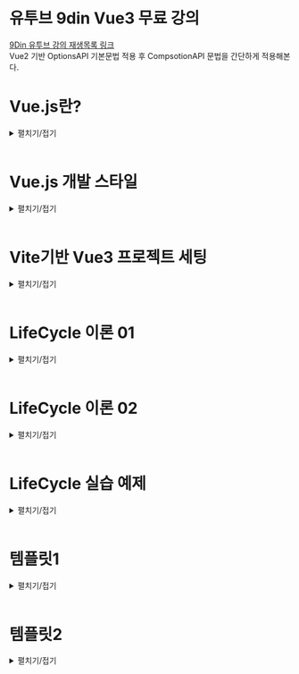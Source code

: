 # 유투브 9din Vue3 무료 강의
[9Din 유투브 강의 재생목록 링크](https://www.youtube.com/watch?v=wCyF_bU9X0I&list=PL-cIzvS-5d-1httQSLn0rd3FIlwf-uMYF&index=2)  
Vue2 기반 OptionsAPI 기본문법 적용 후 CompsotionAPI 문법을 간단하게 적용해본다.

# Vue.js란?
<details>
<summary>펼치기/접기</summary>
<br>

웹 사용자 인터페이스를 만들기 위한 쉽고 강력하며 다재다능한 프레임워크이다.  
웹 프론트엔드 시장에서 가장 많이 사용되는 스택은 React 이고, 그 다음으로 Vue.js이다.  
후발주자로 Svelte가 빠르게 치고 올라고오 있으나, 아직 React와 Vue.js를 대체할 수준까진 아니다.
Vue.js를 선택하는 이유는 접근성과 낮은 러닝커브이다.  
웹 개발을 처음 시작한 사람들, 초보자들에게 Vue.js라는 선택지는 쉽게 접근할 수 있고 쉽게 입문할 수 있다는 가장 큰 장점이 있다.  
그러나 쉽다고 퍼포먼스가 전혀 낮은것은 아니다.  
다른 프론트엔드 툴과 견주어도 절대 뒤쳐지지 않는 성능을 낼 수 있다.  
그렇기에 메인 툴로 선정하여도 훌륭한 선택지가 될 수 있다.  

Vue.js는 프레임워크이다.  
리액트는 사용자 인터페이스를 만들기 위한 자바스크립트 라이브러리라고 표현하고 있다.  
라이브러리는 개발자들이 개발을 최소한으로 편리하게 하기 위해 만든 모듈이다.  
가구에 빗대어 표현해보자면, 라이브러리는 어떤 책상을 만드는데 필요한 재료들이라고 생각하면 된다.  
반면 프레임워크는 이러한 가구들이 미리 조립되어있는 상태를 말하며 가구들을 활용하여 리모델링을 이룬다.  
이처럼 프레임워크는 라이브러리의 집합체 더 큰 개념이라고 이해하면 된다.  
따라서 라이브러리같은 경우에는 기능상의 통제권이 개발자, 즉 사용자에게 있는 반면 프레임워크는 통제권이 프레임워크에 있다.  
따라서 프레임워크는 큼직한 기능들이 미리 세팅되어 있는 완성형 도구라고 생각하면 된다.  
그러므로 Vue.js는 타 개발도구들 보다 자유도는 비교적 낮을 수 있지만 협업에 있어 약속된 기능들을 사용하기 때문에 코드가 명시적이라는 장점이 있다.  

다음으로 Vue.js의 구조를 알아보자.  
Vue.js의 구조는 딱 2가지만 알고있으면 된다.  
첫번째로는 `SPA` 구조라는것 두번째로는 `SFC` 구조라는것

먼저 `SPA` 구조는 `Single Page Application`의 약자로 말 그대로 하나의 페이지에서 유저가 원하는 정보만 보여주는 방식이다.  
페이지를 구성하는 HTML파일이 하나만 있다는것을 의미한다.  
HTML파일 안에서 사용자가 요청하는 페이지의 정보만 불러오는 구조라고 이해하면 된다.  
즉, 하나의 HTML파일의 body태그 안에서 보여지는 것들이 유저의 요청에 의해서 바꿔치기 되는 형식이다.  

다음으로는 `SFC` 구조이다.  
Vue.js 확장명은 .vue이다.  
해당 파일 안에서 HTML, CSS, JS가 관리된다.  
하나의 컴포넌트 안에서 이 모든게 관리가 된다고 하여 `Single File Component`라고 부른다.  

</details>
<br>

# Vue.js 개발 스타일
<details>
<summary>펼치기/접기</summary>
<br>

Vue.js 개발 스타일에는 `Options API`와 `Composition API` 두 가지 방식이 있다.

### 1. Options API
- data, methods, mounted 같은 객체를 사용하여 컴포넌트 로직을 정의하는 개발 스타일이다.  
- 옵션으로 정의된 속성은 컴포넌트 인스턴스를 가리키는 함수 내부의 this에 노출된다.  
### 2. Composition API
- import를 통해 가져온 Vue.js 내장 API 함수를 사용하여 컴포넌트 로직을 정의하는 개발 스타일이다.
- SFC에서 컴포지션 API는 일반적으로 `<script setup>` 과 함께 사용한다.
  (setup 속성은 컴파일시 의도된 대로 올바르게 동작할 수 있게 코드를 변환하도록 하는 힌트이다.)

### Options API vs Composition API
- 어떤 개발스타일이 더 좋고 나쁘고는 없으며 본인 취향에 맞게 개발하면 된다.  
- 협업에 있어 옵션 API의 코드가 가독성이 좋을 경우도 있기 때문에 맡은 프로젝트에 따라 선택하면 된다.


## Options API 정리
|   daat   |    methods   |   LifeCycle   |
|----------|--------------|---------------|
|Data 메소드는 해당 컴포넌트에서 사용될 state <br> 즉 데이터를 관리해주는 곳이다.|Mehods는 속성값을 변경하고 업데이트 할 수 있는 함수이며, <br> 템플릿 내에서 이벤트 핸들러로 바인딩이 가능하다.|생명주기 훅(LifeCycle hooks)은 컴포넌트 생명주기의 여러단계에서 호출된다.|  
|data에서 반환된 속성들은 반응적인 상태가 되어 this에 노출된다.|methods에서 반환된 함수들은 data에서 반환된 속성과 마찬가지로 this에 노출된다.||  

## Composition API 정리
|   ref, reactive   |   methods   |   LifeCycle   |
|-------------------|-------------|---------------|
|컴포지션 API에서는 반응성 있는 데이터를 만들어 줄 경우, <br>ref 혹은 reative 키워드를 통하여 변수를 선언해준다. |컴포지션 API에서는 methos라는 객체를 선언할 필요가 없기 때문에 함수를 그냥 만들어 사용하면 된다.|생명주기 훅(LifeCycle hooks)은 컴포넌트 생명주기의 여러단계에서 호출된다.|  
|`const count = ref(0)`<br>┗ 초기값을 0으로 설정<br>`const obj = reactive({`<br>`name: 'test', age: 30`<br>`})`|`function increment() {count.value++}`<br>┗ ref로 참조한 데이터에 접근할 경우에는 `.value`로 접근한다.||  

</details>
<br>


# Vite기반 Vue3 프로젝트 세팅
<details>
<summary>펼치기/접기</summary>
<br>

1. 설치 명령 입력
  ```
  PS C:\프로젝트설치 상위경로> npm create vite@latest
  ```

2. 프로젝트명 입력
  ```
  PS C:\Programming\workspace_vs> npm create vite@latest
  ? Project name: » {프로젝트명}
  ```

3. 프레임워크 Vue 선택
  ```
  PS C:\Programming\workspace_vs> npm create vite@latest
  √ Project name: ... vue3-vite-9din-basic
  ? Select a framework: » - Use arrow-keys. Return to submit.
      Vanilla
  >   Vue
      React
      Preact
      Lit
      Svelte
      Solid
      Qwik
      Angular
      Others
  ```

4. 사용 언어 Javascript 선택
  ```
  PS C:\Programming\workspace_vs> npm create vite@latest
  √ Project name: ... vue3-vite-9din-basic
  √ Select a framework: » Vue
  ? Select a variant: » - Use arrow-keys. Return to submit.
      TypeScript
  >   JavaScript
      Official Vue Starter ↗
      Nuxt ↗
  ```

5. 설치 완료 후 출력문
  ```
  Scaffolding project in C:\Programming\workspace_vs\vue3-vite-9din-basic...

  Done. Now run:

    cd vue3-vite-9din-basic
    npm install
    npm run dev
  ```
  
6. Node.js 의존성 라이브러리 설치
  ```
  npm install
  ```
  
7. 서버 기동
  ```
  npm run dev
  ```
</details>
<br>

# LifeCycle 이론 01
<details>
<summary>펼치기/접기</summary>
<br>

### 1. 컴포넌트 생성 (new Vue Component)  
   각각의 Vue 컴포넌트 인스턴스는 생성될 때, 일련의 초기화 과정을 거친다.  
   컴포넌트가 생성되고 소멸되기까지의 단계를 말하며, 각 단계에서 실행되는 함수들을 라이프사이클 훅이라 부른다.  
   *Created, Mounted, Updated 3가지 훅이 가장 많이 사용된다.*
### 2. Created  
   템플릿 및 Virtual Dom이 마운팅 혹은 렌더링 되기 전에 실행되며, 데이터와 이벤트가 활성화되어 접근할 수 있다.  
   *따라서 data와 methods에 선언된 변수와 함수에 접근할 수 있다.*
### 3. Mounted  
   컴포넌트가 초기 렌더링 및 DOM 노드 생성이 완료된 후, 코드를 실행하는데 사용할 수 있다.  
   *SFC 구주에서 Template 부분이 그려진 후에 코드를 실행하는데 사용할 수 있다.*  
   *화면요소를 제어하는 로직을 수행하기에 굉장히 좋은 단계이다.*  
   *즉 UI를 컨트롤 하는 부분이라고 이해하면 된다.*  
### 4. Updated  
   컴포넌트가 데이터가 변경되어 DOM이 렌더링된 후 실행된다.  
   또한, Property가 변경된 후 DOM에 접근할 때 사용한다.  
      

가장 먼저 라이프사이클을 이해하려면 그리고 어떻게, 어느순간에 동작하는지를 파악하려면 컴포넌트 즉 프로그래밍 인스턴스를 생성해야한다.  
위 4개 목록중 1번 컴포넌트 생성 부분이 이에 해당한다.  
설명상의 인스턴스란 객체지향 프로그래밍에서 클래스에 소속된 개별적인 객체를 말한다.  
하나의 클래스를 사용하여 유사한 성질을 가진 수많은 인스턴스를 생성할 수 있다.  
Vue.JS라는 자바스크립트 프레임워크를 통해 유사한 성질. 즉, Vue.js가 가지고 있는 내장된 함수를 활용할 수 있는 수많은 컴포넌트를 생성하여 활용할 수 있다.  
인스턴스는 Vue.Js에서 각각의 컴포넌트를 의미한다.  

붕어빵을 예로 든다면, 붕어빵을 만드는 틀, 기계 자체는 클래스이고 붕어빵은 오브젝트이다.  
그리고 붕어빵이 만들어지는 과정이 인스턴스화 이며 틀을 이용해서 만든 각각의 붕어빵들이, 완제품들이 인스턴스이다.  
붕어빵 기계라는 클래스에서 `굽다` 라는 메소드를 실행시켜 붕어빵을 굽는다.  
굽다라는 메소드는 Vue.js에서 라이프사이클에 해당한다.  
그리고 만들어진 붕어빵들은 전부 객체들이다.  
하지만 같은 기계에서 만들어졌어도 서로 다른 밀가루양과 팥을 가지고 있다.  
실제로 만들어진 붕어빵인 이것이 인스턴스이며, 이 빵을 구븐 행위가 인스턴스화 이다.
</details>
<br>

# LifeCycle 이론 02
<details>
<summary>펼치기/접기</summary>
<br>

### 1. Created  
  - 컴포넌트가 생성된 직후에 접근할 수 있는 라이프사이클 훅이다.
  - beforeCreated 라이프사이클 훅에선 컴포넌트가 생성되기 전에 동작하는 기능이기 때문에 data, methods에 선언한 데이터, 함수에 접근할 수 없다.
### 2. Mounted  
  - 컴포넌트, 템플릿, 렌더링된 DOM에 접근할 수 있고, DOM을 수정하기 위해 사용된다.  
  - template 부분의 HTML Element가 모두 렌더링 된 후에 접근이 가능하다.

![alt text](image.png)
위 이미지를 보면 Vue.JS에서 각각의 컴포넌트를 관리하고 호출해서 렌더링할 때 위와같은 도표로 실행된다.  
최초로 컴포넌트를 만들었고 해당 컴포넌트를 호출하여 사용한다고 가정해본다.  
그러면 그 컴포넌트는 렌더러에게 "이 컴포넌트를 처리해줘!" 라고 요청을 할것이다.  
그 다음 컴포넌트를 처리해달라고 요청을 받았으면 해당컴포넌트를 불러올것이다.  
그리고 생성을 해야 그 컴포넌트를 사용할 수 있다.  
이때 호출한 컴포넌트를 생성하기 전에 접근할 수 있는 부분이 바로 `beforeCreated(Options)`/`setup(Composition)` 라이프사이클 훅이다.  
그래서 컴포넌트가 생성되기 전에 어떤 작업을 해주고 싶을 때 해당 라이프사이클 훅을 사용하면 된다.  
실무에서는 많이 사용되지는 않지만 이러한 개념을 알아 둔다면 혹여나 필요한 상황에서 용이하게 사용할 수 있다.  

Options API의 경우 초기화 과정을 거친다. (Composition API도 동일)  
그리고 컴포넌트를 생성한다.  
그래서 초기화하는 시점에 Options API 같은 경우 data, methods와 같은 부분에 선언했던 변수나 함수 등  
활용하기 위해 선언한 데이터들을 this 키워드로 접근할 수 있게끔 세팅이 된다.  
이후 created 훅이 동작을 하며, 어원 그대로 생성된 후/생성된 직후 컴포넌트 내에 선언한 데이터에 접근(this.키워드로)할 수 있다.  


Composition API의 경우 `beforeCreated`, `created` 라이프사이클 훅을 사용하지 않고 setup이라는 키워드를 사용함으로써 그 기능을 대체하고 있다.
(script 태그 속성으로 사용하거나 setup(){} 함수를 정의하여 함수 블록 내부에서 코드를 작성하여 사용하게 될 경우 해당 기능을 대체한다.)  

컴포넌트가 생성이 되었으면, 템플릿 부분을 컴파일 해야 선언한 데이터를 활용하여 UI를 그려낼 수 있을것이다.  
이때 컴파일된 템플릿이 없으면 템플릿을 컴파일하면 되고 이미 있다면 초기 렌더링 단계로 진입을 하면 된다.

초기 렌더링: DOM 노드 생성 및 삽입 즉, Template 키워드 안에 있는 HTML구조 뼈대를 웹 상에 그려내기 전에 컨트롤 할 필요가 있을 경우 `Options API는 beforeMounted` 라이프사이클 훅을. `Composition API는 onBeforeMounted` 라이프사이클 훅을 사용한다.  
또한 템플릿 부분의 HTML Element가 모두 렌더링 된 후 접근할 땐 `OptionsAPI는 Mounted`, `Composition API는 onMounted` 라이프사이클 훅을 통해 접근이 가능하다.  

마운트가 된 후 데이터가 변경되어 새롭게 UI를 그려내야할 경우 `Options API는 updateed` 라이프사이클 훅이. `Composition API는 onUpdateed` 라이프사이클 훅이 동작하고 마찬가지로 데이터가 변경되고 새롭게 리렌더링 및 패치를 하기 전에 컨트롤 해줘야할 부분이 있다면 `Options API는 beforeUpdateed` 라이프사이클 훅을. `Composition API는 onBeforeUpdateed` 라이프사이클 훅을 사용한다. 

마운트가 해제된 후 즉, 인스턴스를 제거하기 전 접근할 수있는 라이프사이클 훅은 `Options API는 beforeUnmounted` 라이프사이클 훅이. `Composition API는 onBeforeUnmounted`

인스턴스가 제거된 후 라이프사이클 훅은 `Options API는 unmounted` 라이프사이클 훅이. `Composition API는 onUnmounted` 라이프사이클 훅이 동작하게 된다.  

</details>
<br>

# LifeCycle 실습 예제
<details>
<summary>펼치기/접기</summary>
<br>


## beforeCreate() , created()

state 데이터와 관련이 있다.

1. 렌더러가 컴포넌트를 처리해야한다. 라는 명령을 받는다.  
2. beforeCreate: 컴포넌트가 생성되기 전 특정 로직을 처리해주거나 필요에 의해 활용이 필요할 때 동작시킬 라이프사이클 훅 이다.  
초기화 되기 전 이기 때문에 data나 methods에 선언한 변수와 함수에 접근이 불가능하다.  
3. 컴포넌트가 생성될 때, Options API 기준으로 초기화 과정을 한번 거친다.  
4. 컴포넌트가 생성된 직후에 created 라이프사이클이 동작을 한다.  
  이때 데이터와 methods등 선언한 변수와 함수에 접근이 가능하다.

### 예제1) 
- ./src/App.vue
  ```vue
  <template>
    <div>{{ count }}</div>
    <h1>Vue.js 라이프사이클 테스트</h1>
  </template>

  <script>
  export default {
    name: 'App',
    data() {
      return {
        count: 0
      };
    },

    /* === 데이터와 관련 === */

    /**
     * 컴포넌트가 생성되기 전에 동작하는 라이프사이클 훅
     * data, methods에 선언한 데이터, 함수에 접근할 수 없다.
     */
    beforeCreate() {
      console.log("LifeCycle is beforeCrete", this.count) //  컴포넌트가 생성되기 전 이므로 undefined 출력
      // this.test(); //[ERROR] - unHandled: 동작 시점에 컴포넌트가 생성되지 않았기 때문에 Vue가 methods와 관련된 어떤것들도 생성되지 않았다고 판단.
    },
    /**
     * 컴포넌트가 생성된 직후 접근할 수 있는 라이프사이클 훅
     * data, methods에 선언한 데이터, 함수에 접근 가능하다.
     */
    created() {
      console.log("LifeCycle is creted", this.count) // 컴포넌트가 생성된 후 초기화 진행되므로 0 출력
      this.test(); //[정상 호출] - 컴포넌트가 생성되는 시점에 초기화 과정을 거치기 때문에 컴포넌트가 생성된 후에는 data, methods를 Vue가 이미 로드한 상태.
    },

    methods: {
      test() {
        console.log("함수 호출!")
      }
    },

  };
  </script>
  <style scoped></style>
  ```

## beforeMount() , mounted()

UI, HTML등 DOM 과 관련이 있다.

1. beforeMount: 컴파일 된 템플릿이 있건 없건 초기렌더링이 진행되기 직전 동작하는 라이프 사이클 훅
2. mounted: 컴파일 된 템플릿이 있건 없건 초기 렌더링이 진행된 직후 동작하는 라이프 사이클 훅


 template 영역의 HTML Element가 렌더링 및 mount 된 직후 mounted훅을 접근할 수 있는 반면, 그 전에는 어떤 UI도 컨트롤 할 수 없다.

<br>


### 컴파일 된 템플릿이 있건 없건 mounted 훅이 동작한다?
<details>
<summary>펼치기/접기</summary>
<br>

mounted는 렌더링 된 직후 동작한다는 말에서 렌더링이라면 이미 화면에 그려진 상태일 것이고 컴파일 과정이 없는데 어떻게 렌더링이 될수 있을까?  
렌더러는 렌더링을 해주는 역할이지 렌더러를 호출하자마자 그 즉시 렌더링이 되는것은 아니지 않나?  
라는 의문을 갖게 된다.  

렌더링은 렌더 함수가 있어야 가능하며, 컴파일은 렌더 함수를 만드는 과정일 뿐이다.
컴파일이 없더라도, 렌더 함수가 직접 제공되면 렌더링이 가능하다.
순수 javascript파일에 Vue인스턴스를 직접 생성할 경우 render함수를 호출할 수 있는데, 이 render 함수가 렌더러이다.
이렇게 직접 호출할 경우 이해될것이다.  
코드 예시를 작성한다.

```vue
new Vue({
  reunder(h) {
    return h('h1', this.message) // 렌더 함수 직접 제공
  }
}).$mount('#app')
```

위 코드만 봐도 render가 먼저 실행된 후 뷰 인스턴스에 메소드 체이닝으로 mount 함수를 호출하는 것을 확인할 수 있다.  
렌더러를 통해 렌더링이 되고난 다음 마운트가 되는것이 정확한 순서이다.

강의에서는 mounted를 렌더링 된 직후라고 설명했지만 렌더링 후 mount까지 완료된 후에 mounted 라이프사이클 훅이 호출되는게 더 정확한 정의이다.  

덧붙혀서 .vue 확장자 파일을 사용할 경우에는 빌드(컴파일) 시점에 `<template>` 영역이 render 함수로 변환된다.  
render함수가 생성되므로 실행 시점에는 컴파일 과정이 필요가 없다.  
즉, 컴파일이 필요 없다는 것은 실행 시점에서의 이야기이며, 빌드 시점에서는 반드시 컴파일이 필요하다.
</details>
<br>
<br>



### 예제2) 
- ./src/App.vue
  ```vue
  <template>
    <h1>Vue.js 라이프사이클 테스트</h1>
  </template>

  <script>
  export default {
    name: 'App',

    /* === Dom과 관련 === */
    
    /**
     * 컴파일된 template 유무와 관계 없이 초기 렌더링을 거치기 전에 동작하는 라이프사이클 훅
     * DOM이 렌더링 되기 전 이므로 template 영역의 HTML Element에 접근 불가능하다.
     */
    beforeMount() {
      console.log("LifeCycle is beforeMount", document.querySelector('h1')) // 렌더링 전 이므로 null 출력
    },
    /**
     * 컴포넌트, 템플릿, 렌더링된 DOM에 접근할 수 있고 DOM을 수정하기 위해 사용된다.
     * template 영역의 HTML Element가 모두 렌더링 된 후 접근이 가능하다.
     */
    mounted() {
      console.log("LifeCycle is mounted", document.querySelector('h1')) // 렌더링 직후 이므로 h1 태그 출력
    },

  };
  </script>

  <style scoped></style>
  ```

</details>
<br>

# 템플릿1
<details>
<summary>펼치기/접기</summary>
<br>

- 경로/컴포넌트명.vue
  ```vue
  ```

</details>
<br>


# 템플릿2
<details>
<summary>펼치기/접기</summary>
<br>

  ## 세부
  <details>
  <summary>펼치기/접기</summary>
  <br>

  - 경로/컴포넌트명.vue
    ```vue
    ```
  </details>

  ## 세부
  <details>
  <summary>펼치기/접기</summary>
  <br>

  - 경로/컴포넌트명.vue
    ```vue
    ```
  </details>

</details>


